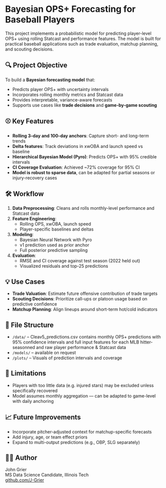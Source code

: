 # Bayesian OPS+ Forecasting for Baseball Players

This project implements a probabilistic model for predicting player-level OPS+ using rolling Statcast and performance features. The model is built for practical baseball applications such as trade evaluation, matchup planning, and scouting decisions.

## 🔍 Project Objective
To build a **Bayesian forecasting model** that:
- Predicts player OPS+ with uncertainty intervals
- Incorporates rolling monthly metrics and Statcast data
- Provides interpretable, variance-aware forecasts
- Supports use cases like **trade decisions** and **game-by-game scouting**

## ⚾ Key Features
- **Rolling 3-day and 100-day anchors**: Capture short- and long-term trends
- **Delta features**: Track deviations in xwOBA and launch speed vs baseline
- **Hierarchical Bayesian Model (Pyro)**: Predicts OPS+ with 95% credible intervals
- **CI Coverage Evaluation**: Achieved ~72% coverage for 95% CI
- **Model is robust to sparse data**, can be adapted for partial seasons or injury-recovery cases

## 🛠️ Workflow
1. **Data Preprocessing**: Cleans and rolls monthly-level performance and Statcast data
2. **Feature Engineering**:
   - Rolling OPS, xwOBA, launch speed
   - Player-specific baselines and deltas
3. **Modeling**:
   - Bayesian Neural Network with Pyro
   - v1 prediction used as prior anchor
   - Full posterior predictive sampling
4. **Evaluation**:
   - RMSE and CI coverage against test season (2022 held out)
   - Visualized residuals and top-25 predictions

## 💡 Use Cases
- **Trade Valuation**: Estimate future offensive contribution of trade targets
- **Scouting Decisions**: Prioritize call-ups or platoon usage based on predictive confidence
- **Matchup Planning**: Align lineups around short-term hot/cold indicators

## 📂 File Structure
- `/data/` – Cleav5_predictions.csv contains monthly OPS+ predictions with 95% confidence intervals and full input features for each MLB hitter-seasonned and raw player performance & Statcast data
- `/models/` – available on request
- `/plots/` – Visuals of prediction intervals and coverage

## 🚧 Limitations
- Players with too little data (e.g. injured stars) may be excluded unless specifically recovered
- Model assumes monthly aggregation — can be adapted to game-level with daily anchoring

## 📈 Future Improvements
- Incorporate pitcher-adjusted context for matchup-specific forecasts
- Add injury, age, or team effect priors
- Expand to multi-output predictions (e.g., OBP, SLG separately)

## 👨‍💻 Author
John Grier  
MS Data Science Candidate, Illinois Tech  
[github.com/J-Grier](https://github.com/J-Grier)
